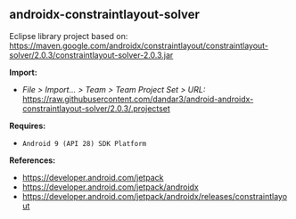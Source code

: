 ## androidx-constraintlayout-solver

Eclipse library project based on:<br/>
https://maven.google.com/androidx/constraintlayout/constraintlayout-solver/2.0.3/constraintlayout-solver-2.0.3.jar

**Import:**
- _File > Import... > Team > Team Project Set > URL:_<br/>
  https://raw.githubusercontent.com/dandar3/android-androidx-constraintlayout-solver/2.0.3/.projectset

**Requires:**
- `Android 9 (API 28) SDK Platform`

**References:**
- https://developer.android.com/jetpack
- https://developer.android.com/jetpack/androidx
- https://developer.android.com/jetpack/androidx/releases/constraintlayout